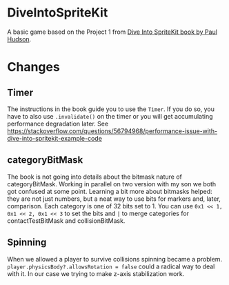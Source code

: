 # DiveIntoSpriteKit
A basic game based on the Project 1 from [Dive Into SpriteKit book by Paul Hudson](https://www.hackingwithswift.com/store/dive-into-spritekit).

# Changes

## Timer

The instructions in the book guide you to use the `Timer`. If you do so, you have to also use `.invalidate()` on the timer or you will get accumulating performance degradation later. See https://stackoverflow.com/questions/56794968/performance-issue-with-dive-into-spritekit-example-code

## categoryBitMask

The book is not going into details about the bitmask nature of categoryBitMask. Working in parallel on two version with my son we both got confused at some point. Learning a bit more about bitmasks helped: they are not just numbers, but a neat way to use bits for markers and, later, comparison. Each category is one of 32 bits set to 1. You can use `0x1 << 1, 0x1 << 2, 0x1 << 3` to set the bits and `|` to merge categories for contactTestBitMask and collisionBitMask. 

## Spinning

When we allowed a player to survive collisions spinning became a problem. `player.physicsBody?.allowsRotation = false` could a radical way to deal with it. In our case we trying to make z-axis stabilization work.

